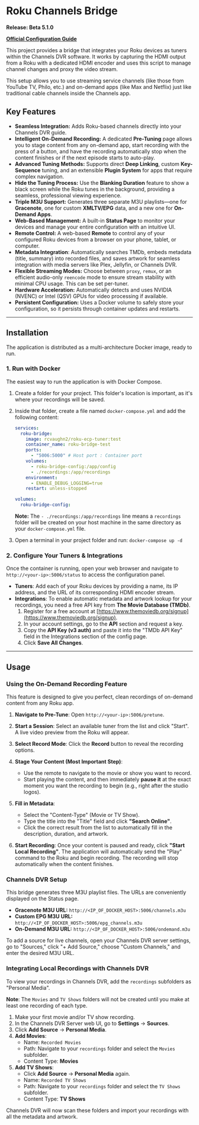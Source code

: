 
# **Roku Channels Bridge**

**Release: Beta 5.1.0**

[**Official Configuration Guide**](https://tuner.ct.ws)

This project provides a bridge that integrates your Roku devices as tuners within the Channels DVR software. It works by capturing the HDMI output from a Roku with a dedicated HDMI encoder and uses this script to manage channel changes and proxy the video stream.

This setup allows you to use streaming service channels (like those from YouTube TV, Philo, etc.) and on-demand apps (like Max and Netflix) just like traditional cable channels inside the Channels app.

## **Key Features**

  * **Seamless Integration:** Adds Roku-based channels directly into your Channels DVR guide.
  * **Intelligent On-Demand Recording:** A dedicated **Pre-Tuning** page allows you to stage content from any on-demand app, start recording with the press of a button, and have the recording automatically stop when the content finishes or if the next episode starts to auto-play.
  * **Advanced Tuning Methods:** Supports direct **Deep Linking**, custom **Key-Sequence** tuning, and an extensible **Plugin System** for apps that require complex navigation.
  * **Hide the Tuning Process:** Use the **Blanking Duration** feature to show a black screen while the Roku tunes in the background, providing a seamless, professional viewing experience.
  * **Triple M3U Support:** Generates three separate M3U playlists—one for **Gracenote**, one for custom **XMLTV/EPG** data, and a new one for **On-Demand Apps**.
  * **Web-Based Management:** A built-in **Status Page** to monitor your devices and manage your entire configuration with an intuitive UI.
  * **Remote Control:** A web-based **Remote** to control any of your configured Roku devices from a browser on your phone, tablet, or computer.
  * **Metadata Integration**: Automatically searches TMDb, embeds metadata (title, summary) into recorded files, and saves artwork for seamless integration with media servers like Plex, Jellyfin, or Channels DVR.
  * **Flexible Streaming Modes:** Choose between `proxy`, `remux`, or an efficient audio-only `reencode` mode to ensure stream stability with minimal CPU usage. This can be set per-tuner.
  * **Hardware Acceleration:** Automatically detects and uses NVIDIA (NVENC) or Intel (QSV) GPUs for video processing if available.
  * **Persistent Configuration:** Uses a Docker volume to safely store your configuration, so it persists through container updates and restarts.

-----

## **Installation**

The application is distributed as a multi-architecture Docker image, ready to run.

### 1\. Run with Docker

The easiest way to run the application is with Docker Compose.

1.  Create a folder for your project. This folder's location is important, as it's where your recordings will be saved.

2.  Inside that folder, create a file named `docker-compose.yml` and add the following content:

    ```yaml
    services:
      roku-bridge:
        image: rcvaughn2/roku-ecp-tuner:test
        container_name: roku-bridge-test
        ports:
          - "5006:5000" # Host port : Container port
        volumes:
          - roku-bridge-config:/app/config
          - ./recordings:/app/recordings
        environment:
          - ENABLE_DEBUG_LOGGING=true
        restart: unless-stopped

    volumes:
      roku-bridge-config:
    ```

    **Note:** The `- ./recordings:/app/recordings` line means a `recordings` folder will be created on your host machine in the same directory as your `docker-compose.yml` file.

3.  Open a terminal in your project folder and run: `docker-compose up -d`

### 2\. Configure Your Tuners & Integrations

Once the container is running, open your web browser and navigate to `http://<your-ip>:5006/status` to access the configuration panel.

  * **Tuners**: Add each of your Roku devices by providing a name, its IP address, and the URL of its corresponding HDMI encoder stream.
  * **Integrations**: To enable automatic metadata and artwork lookup for your recordings, you need a free API key from **The Movie Database (TMDb)**.
    1.  Register for a free account at [https://www.themoviedb.org/signup](https://www.themoviedb.org/signup).
    2.  In your account settings, go to the **API** section and request a key.
    3.  Copy the **API Key (v3 auth)** and paste it into the "TMDb API Key" field in the Integrations section of the config page.
    4.  Click **Save All Changes**.

-----

## **Usage**

### Using the On-Demand Recording Feature

This feature is designed to give you perfect, clean recordings of on-demand content from any Roku app.

1.  **Navigate to Pre-Tune**: Open `http://<your-ip>:5006/pretune`.

2.  **Start a Session**: Select an available tuner from the list and click "Start". A live video preview from the Roku will appear.

3.  **Select Record Mode**: Click the **Record** button to reveal the recording options.

4.  **Stage Your Content (Most Important Step)**:

      * Use the remote to navigate to the movie or show you want to record.
      * Start playing the content, and then immediately **pause it** at the exact moment you want the recording to begin (e.g., right after the studio logos).

5.  **Fill in Metadata**:

      * Select the "Content-Type" (Movie or TV Show).
      * Type the title into the "Title" field and click **"Search Online"**.
      * Click the correct result from the list to automatically fill in the description, duration, and artwork.

6.  **Start Recording**: Once your content is paused and ready, click **"Start Local Recording"**. The application will automatically send the "Play" command to the Roku and begin recording. The recording will stop automatically when the content finishes.

### Channels DVR Setup

This bridge generates three M3U playlist files. The URLs are conveniently displayed on the Status page.

  * **Gracenote M3U URL:** `http://<IP_OF_DOCKER_HOST>:5006/channels.m3u`
  * **Custom EPG M3U URL:** `http://<IP_OF_DOCKER_HOST>:5006/epg_channels.m3u`
  * **On-Demand M3U URL:** `http://<IP_OF_DOCKER_HOST>:5006/ondemand.m3u`

To add a source for live channels, open your Channels DVR server settings, go to "Sources," click "+ Add Source," choose "Custom Channels," and enter the desired M3U URL.

### Integrating Local Recordings with Channels DVR

To view your recordings in Channels DVR, add the `recordings` subfolders as "Personal Media".

**Note**: The `Movies` and `TV Shows` folders will not be created until you make at least one recording of each type.

1.  Make your first movie and/or TV show recording.
2.  In the Channels DVR Server web UI, go to **Settings** -\> **Sources**.
3.  Click **Add Source** -\> **Personal Media**.
4.  **Add Movies**:
      * Name: `Recorded Movies`
      * Path: Navigate to your `recordings` folder and select the `Movies` subfolder.
      * Content Type: **Movies**
5.  **Add TV Shows**:
      * Click **Add Source** -\> **Personal Media** again.
      * Name: `Recorded TV Shows`
      * Path: Navigate to your `recordings` folder and select the `TV Shows` subfolder.
      * Content Type: **TV Shows**

Channels DVR will now scan these folders and import your recordings with all the metadata and artwork.
